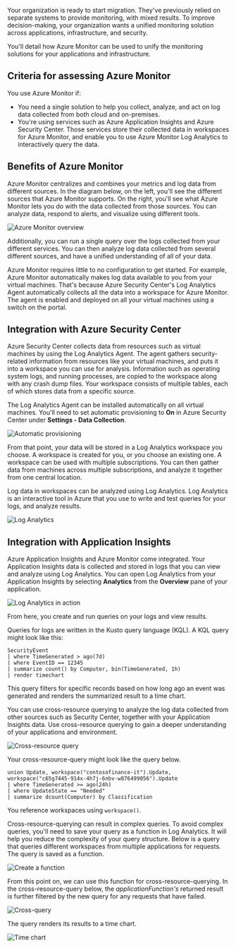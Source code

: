 
Your organization is ready to start migration. They've previously relied on separate systems to provide monitoring, with mixed results. To improve decision-making, your organization wants a unified monitoring solution across applications, infrastructure, and security.

You'll detail how Azure Monitor can be used to unify the monitoring solutions for your applications and infrastructure.

## Criteria for assessing Azure Monitor

You use Azure Monitor if:

- You need a single solution to help you collect, analyze, and act on log data collected from both cloud and on-premises.
- You're using services such as Azure Application Insights and Azure Security Center. Those services store their collected data in workspaces for Azure Monitor, and enable you to use Azure Monitor Log Analytics to interactively query the data.

## Benefits of Azure Monitor

Azure Monitor centralizes and combines your metrics and log data from different sources. In the diagram below, on the left, you'll see the different sources that Azure Monitor supports. On the right, you'll see what Azure Monitor lets you do with the data collected from those sources. You can analyze data, respond to alerts, and visualize using different tools.

![Azure Monitor overview](../media/7-azure-monitor-overview.png)

Additionally, you can run a single query over the logs collected from your different services. You can then analyze log data collected from several different sources, and have a unified understanding of all of your data.

Azure Monitor requires little to no configuration to get started. For example, Azure Monitor automatically makes log data available to you from your virtual machines. That's because Azure Security Center's Log Analytics Agent automatically collects all the data into a workspace for Azure Monitor. The agent is enabled and deployed on all your virtual machines using a switch on the portal.

## Integration with Azure Security Center

Azure Security Center collects data from resources such as virtual machines by using the Log Analytics Agent. The agent gathers security-related information from resources like your virtual machines, and puts it into a workspace you can use for analysis. Information such as operating system logs, and running processes, are copied to the workspace along with any crash dump files. Your workspace consists of multiple tables, each of which stores data from a specific source.

The Log Analytics Agent can be installed automatically on all virtual machines. You'll need to set automatic provisioning to **On** in Azure Security Center under **Settings - Data Collection**.

![Automatic provisioning](../media/7-automatic-provision.png)

From that point, your data will be stored in a Log Analytics workspace you choose. A workspace is created for you, or you choose an existing one. A workspace can be used with multiple subscriptions. You can then gather data from machines across multiple subscriptions, and analyze it together from one central location.

Log data in workspaces can be analyzed using Log Analytics. Log Analytics is an interactive tool in Azure that you use to write and test queries for your logs, and analyze results.

![Log Analytics](../media/7-log-analytics-a.png)

## Integration with Application Insights

Azure Application Insights and Azure Monitor come integrated. Your Application Insights data is collected and stored in logs that you can view and analyze using Log Analytics. You can open Log Analytics from your Application Insights by selecting **Analytics** from the **Overview** pane of your application.

![Log Analytics in action](../media/7-application-insight-log-analytics.png)

From here, you create and run queries on your logs and view results.

Queries for logs are written in the Kusto query language (KQL). A KQL query might look like this:

```kusto
SecurityEvent
| where TimeGenerated > ago(7d)
| where EventID == 12345
| summarize count() by Computer, bin(TimeGenerated, 1h)
| render timechart
```

This query filters for specific records based on how long ago an event was generated and renders the summarized result to a time chart.

You can use cross-resource querying to analyze the log data collected from other sources such as Security Center, together with your Application Insights data. Use cross-resource querying to gain a deeper understanding of your applications and environment.

![Cross-resource query](../media/7-cross-resource-query.png)

Your cross-resource-query might look like the query below.

```kusto
union Update, workspace("contosofinance-it").Update, workspace("c65g7445-914x-4h7j-6nbv-w876499056").Update
| where TimeGenerated >= ago(24h)
| where UpdateState == "Needed"
| summarize dcount(Computer) by Classification
```

You reference workspaces using `workspace()`.

Cross-resource-querying can result in complex queries. To avoid complex queries, you'll need to save your query as a function in Log Analytics. It will help you reduce the complexity of your query structure. Below is a query that queries different workspaces from multiple applications for requests. The query is saved as a function.

![Create a function](../media/7-create-function.png)

From this point on, we can use this function for cross-resource-querying. In the cross-resource-query below, the *applicationFunction's* returned result is further filtered by the new query for any requests that have failed.

![Cross-query](../media/7-cross-query.png)

The query renders its results to a time chart.

![Time chart](../media/7-time-chart.png)
